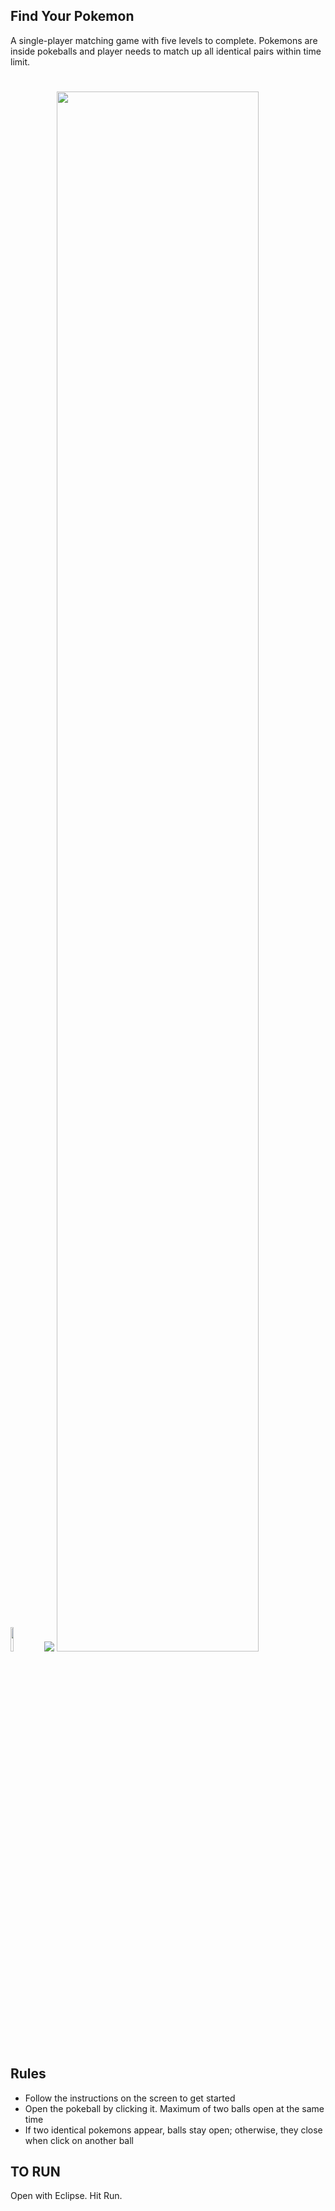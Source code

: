 ## Find Your Pokemon
A single-player matching game with five levels to complete. Pokemons are inside pokeballs and player needs to match up all
identical pairs within time limit.
#
<img src="https://user-images.githubusercontent.com/35350176/35180839-e9c9e022-fd85-11e7-996b-6704bc64e45b.gif" width=10%></img>
<img src="https://user-images.githubusercontent.com/35350176/35180842-f29eb6a0-fd85-11e7-87e7-0e107f02484a.png"></img> 
<img src="https://user-images.githubusercontent.com/35350176/35180841-efa9be36-fd85-11e7-8347-c49c6b776886.jpg" width=80%></img> 
#
## Rules
- Follow the instructions on the screen to get started
- Open the pokeball by clicking it. Maximum of two balls open at the same time
- If two identical pokemons appear, balls stay open; otherwise, they close when click on another ball
## TO RUN
Open with Eclipse. Hit Run.
